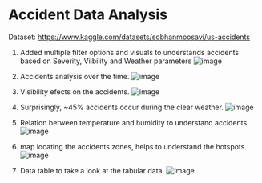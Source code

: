 # Accident Data Analysis 

Dataset: https://www.kaggle.com/datasets/sobhanmoosavi/us-accidents

1. Added multiple filter options and visuals to understands accidents based on Severity, Viibility and Weather parameters
![image](https://github.com/user-attachments/assets/104db474-17d5-4168-a7e1-3715e920f474)

2. Accidents analysis over the time.
![image](https://github.com/user-attachments/assets/c05386a8-e7ef-426d-822e-439e340dd574)

3. Visibility efects on the accidents.
![image](https://github.com/user-attachments/assets/3669d93a-eb59-4634-8c08-e5ffcc7480c1)

4. Surprisingly, ~45% accidents occur during the clear weather.
![image](https://github.com/user-attachments/assets/bca78343-4a22-460d-8d84-d1a02b746fa2)

5. Relation between temperature and humidity to understand accidents
![image](https://github.com/user-attachments/assets/f6ee8d36-8083-4ae9-b30f-d8b84d3876f4)

6. map locating the accidents zones, helps to understand the hotspots.
![image](https://github.com/user-attachments/assets/ef10a1b0-183b-442f-9541-3574adb388bb)

7. Data table to take a look at the tabular data.
![image](https://github.com/user-attachments/assets/7012c147-e071-4ec1-9c4c-abe9bb5e4fae)


